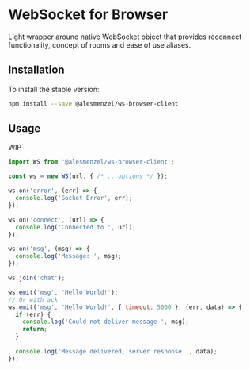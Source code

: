 # WebSocket for Browser

Light wrapper around native WebSocket object that provides reconnect functionality, concept of rooms and ease of use aliases.

## Installation

To install the stable version:

```bash
npm install --save @alesmenzel/ws-browser-client
```

## Usage

WIP

```js
import WS from '@alesmenzel/ws-browser-client';

const ws = new WS(url, { /* ...options */ });

ws.on('error', (err) => {
  console.log('Socket Error', err);
});

ws.on('connect', (url) => {
  console.log('Connected to ', url);
});

ws.on('msg', (msg) => {
  console.log('Message: ', msg);
});

ws.join('chat');

ws.emit('msg', 'Hello World!');
// Or with ack
ws.emit('msg', 'Hello World!', { timeout: 5000 }, (err, data) => {
  if (err) {
    console.log('Could not deliver message ', msg);
    return;
  }
  
  console.log('Message delivered, server response ', data);
});
```
